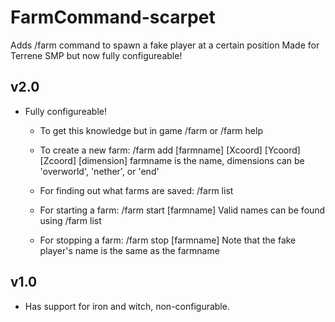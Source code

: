 # FarmCommand-scarpet
Adds /farm command to spawn a fake player at a certain position
Made for Terrene SMP but now fully configureable!


## v2.0
 - Fully configureable!

   - To get this knowledge but in game
 /farm   or   /farm help

    - To create a new farm:
 /farm add [farmname] [Xcoord] [Ycoord] [Zcoord] [dimension]
 farmname is the name, dimensions can be 'overworld', 'nether', or 'end'
 
    - For finding out what farms are saved:
 /farm list
 
    - For starting a farm:
 /farm start [farmname]
 Valid names can be found using /farm list
 
    - For stopping a farm:
 /farm stop [farmname]
 Note that the fake player's name is the same as the farmname

## v1.0
 - Has support for iron and witch, non-configurable.


